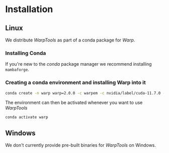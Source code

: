 # Installation

## Linux

We distribute *WarpTools* as part of a conda package for *Warp*.

### Installing Conda

If you're new to the *conda* package manager we recommend installing `mambaforge`. 

### Creating a conda environment and installing Warp into it

```sh
conda create -n warp warp=2.0.0 -c warpem -c nvidia/label/cuda-11.7.0 -c pytorch -c conda-forge
```

The environment can then be activated whenever you want to use *WarpTools*

```sh
conda activate warp 
```

## Windows

We don't currently provide pre-built binaries for *WarpTools* on Windows.